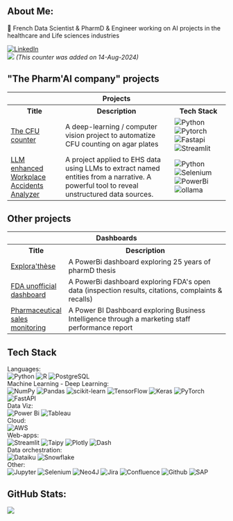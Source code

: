## About Me:
💊 French Data Scientist & PharmD & Engineer working on AI projects in the healthcare and Life sciences industries<br>



[![LinkedIn](https://img.shields.io/badge/LinkedIn-%230077B5.svg?logo=linkedin&logoColor=white)](https://linkedin.com/in/arnaud-duigou-data/) <br>
![](https://komarev.com/ghpvc/?username=arnaud-dg&color=brightgreen) <i>(This counter was added on 14-Aug-2024)</i>

## "The Pharm'AI company" projects
<table style="width: 100%; table-layout: fixed;">
  <tr>
    <th colspan="3" style="width: 100%;">Projects</th>
  </tr>
  <tr>
    <th style="width: 25%;">Title</th>
    <th style="width: 50%;">Description</th>
    <th style="width: 25%;">Tech Stack</th>
  </tr>
  <tr>
    <td style="word-wrap: break-word;"><a href="https://ufc-counter-2fkxk53awlpztyyrg6aydk.streamlit.app/">The CFU counter</a></td>
    <td style="word-wrap: break-word;">A deep-learning / computer vision project to automatize CFU counting on agar plates</td>
    <td style="word-wrap: break-word;">
      <img src="https://img.shields.io/badge/python-3670A0?style=for-the-badge&logo=python&logoColor=ffdd54" alt="Python">
      <img src="https://img.shields.io/badge/PyTorch-%23EE4C2C.svg?style=for-the-badge&logo=PyTorch&logoColor=white" alt="Pytorch">
      <img src="https://img.shields.io/badge/FastAPI-009688?style=for-the-badge&logo=fastapi&logoColor=black" alt="Fastapi">
      <img src="https://img.shields.io/badge/streamlit-FF4B4B.svg?style=for-the-badge&logo=Streamlit&logoColor=black" alt="Streamlit">
    </td>
  </tr>
  <tr>
    <td style="word-wrap: break-word;"><a href="https://app.powerbi.com/view?r=eyJrIjoiYzZmZGVjM2QtZTE3NC00NDY5LTk1NjEtMzFkYTJhZDY4ODcwIiwidCI6IjRlNzE0NTBjLThmZjItNDk0Yi05NDc3LWZjMTUwMWVmMzdkZSJ9">LLM enhanced Workplace Accidents Analyzer</a></td>
    <td style="word-wrap: break-word;">A project applied to EHS data using LLMs to extract named entities from a narrative. A powerful tool to reveal unstructured data sources.</td>
    <td style="word-wrap: break-word;">
      <img src="https://img.shields.io/badge/python-3670A0?style=for-the-badge&logo=python&logoColor=ffdd54" alt="Python">
      <img src="https://img.shields.io/badge/jupyter-F37626.svg?style=for-the-badge&logo=jupyter&logoColor=white" alt="Selenium">
      <img src="https://img.shields.io/badge/power_bi-F2C811?style=for-the-badge&logo=powerbi&logoColor=black" alt="PowerBi">
      <img src="https://img.shields.io/badge/ollama-000000.svg?style=for-the-badge&logo=ollama&logoColor=black" alt="ollama">
    </td>
  </tr>
  <!-- 
  <tr>
    <td style="word-wrap: break-word;"><a href="https://q927ad-arnaud-duigou.shinyapps.io/Shiny_CPV/">CPV 4.0 - Advanced Strategies for Process Verification and Control</a></td>
    <td style="word-wrap: break-word;">An innovative proposition of a Continuous Process Verification report, agumented with advanced statistics and machine learning tools</td>
    <td style="word-wrap: break-word;">
      <img src="https://img.shields.io/badge/r-%23276DC3.svg?style=for-the-badge&logo=r&logoColor=white" alt="R">
    </td>
  </tr>
  -->
</table>

## Other projects

<table style="width: 100%; table-layout: fixed;">
  <tr>
    <th colspan="2" style="width: 100%;">Dashboards</th>
  </tr>
  <tr>
    <th style="width: 25%;">Title</th>
    <th style="width: 75%;">Description</th>
  </tr>
  <tr>
    <td style="word-wrap: break-word;"><a href="https://app.powerbi.com/view?r=eyJrIjoiMmU5ZmM1Y2QtZWYzMC00YTkxLWFkMjItZTA2YzVmNmZkZTlkIiwidCI6IjRlNzE0NTBjLThmZjItNDk0Yi05NDc3LWZjMTUwMWVmMzdkZSJ9">Explora'thèse</a></td>
    <td style="word-wrap: break-word;">A PowerBi dashboard exploring 25 years of pharmD thesis</td>
  </tr>
  <tr>
    <td style="word-wrap: break-word;"><a href="https://app.powerbi.com/view?r=eyJrIjoiYzk1MTM5ZGQtZGVkYi00M2Y2LTg5ZDQtYzI2MmY5ZGE4ZWVhIiwidCI6IjRlNzE0NTBjLThmZjItNDk0Yi05NDc3LWZjMTUwMWVmMzdkZSJ9">FDA unofficial dashboard</a></td>
    <td style="word-wrap: break-word;">A PowerBi dashboard exploring FDA's open data (inspection results, citations, complaints & recalls)</td>
  </tr>
  <tr>
    <td style="word-wrap: break-word;"><a href="https://app.powerbi.com/view?r=eyJrIjoiYWVjNmYwYTYtY2I0OC00NGQ5LThjZjEtYmEwMzE0NjJlNmMyIiwidCI6IjRlNzE0NTBjLThmZjItNDk0Yi05NDc3LWZjMTUwMWVmMzdkZSJ9">Pharmaceutical sales monitoring</a></td>
    <td style="word-wrap: break-word;">A Power BI Dashboard exploring Business Intelligence through a marketing staff performance report</td>
  </tr>
</table>

## Tech Stack
Languages:<br>
![Python](https://img.shields.io/badge/python-3670A0?style=for-the-badge&logo=python&logoColor=ffdd54) ![R](https://img.shields.io/badge/r-%23276DC3.svg?style=for-the-badge&logo=r&logoColor=white) ![PostgreSQL](https://img.shields.io/badge/PostgreSQL-4169E1?style=for-the-badge&logo=PostgreSQL&logoColor=white) <br>
Machine Learning - Deep Learning:<br>
![NumPy](https://img.shields.io/badge/numpy-%23013243.svg?style=for-the-badge&logo=numpy&logoColor=white) ![Pandas](https://img.shields.io/badge/pandas-%23150458.svg?style=for-the-badge&logo=pandas&logoColor=white) ![scikit-learn](https://img.shields.io/badge/scikit--learn-%23F7931E.svg?style=for-the-badge&logo=scikit-learn&logoColor=white) ![TensorFlow](https://img.shields.io/badge/TensorFlow-%23FF6F00.svg?style=for-the-badge&logo=TensorFlow&logoColor=white) ![Keras](https://img.shields.io/badge/Keras-%23D00000.svg?style=for-the-badge&logo=Keras&logoColor=white) ![PyTorch](https://img.shields.io/badge/PyTorch-%23EE4C2C.svg?style=for-the-badge&logo=PyTorch&logoColor=white) ![FastAPI](https://img.shields.io/badge/FastAPI-009688?style=for-the-badge&logo=fastapi&logoColor=black) <br>
Data Viz:<br>
![Power Bi](https://img.shields.io/badge/power_bi-F2C811?style=for-the-badge&logo=powerbi&logoColor=black) ![Tableau](https://img.shields.io/badge/Tableau-E97627?style=for-the-badge&logo=Tableau&logoColor=black) <br>
Cloud:<br>
![AWS](https://img.shields.io/badge/AWS-232F3E.svg?style=for-the-badge&logo=amazonwebservices&logoColor=white) <br>
Web-apps:<br>
![Streamlit](https://img.shields.io/badge/streamlit-FF4B4B.svg?style=for-the-badge&logo=Streamlit&logoColor=black) ![Taipy](https://img.shields.io/badge/Taipy-FF371A.svg?style=for-the-badge&logo=Taipy&logoColor=black) ![Plotly](https://img.shields.io/badge/Plotly-3F4F75.svg?style=for-the-badge&logo=Plotly&logoColor=black) ![Dash](https://img.shields.io/badge/Dash-008DE4.svg?style=for-the-badge&logo=Dash&logoColor=black) <br>
Data orchestration:<br>
![Dataiku](https://img.shields.io/badge/Dataiku-2AB1AC.svg?style=for-the-badge&logo=dataiku&logoColor=black) ![Snowflake](https://img.shields.io/badge/Snowflake-29B5E8.svg?style=for-the-badge&logo=snowflake&logoColor=white) <br>
Other:<br>
![Jupyter](https://img.shields.io/badge/jupyter-F37626.svg?style=for-the-badge&logo=jupyter&logoColor=white) ![Selenium](https://img.shields.io/badge/Selenium-43B02A.svg?style=for-the-badge&logo=Selenium&logoColor=black) ![Neo4J](https://img.shields.io/badge/Neo4j-008CC1?style=for-the-badge&logo=neo4j&logoColor=white) ![Jira](https://img.shields.io/badge/jira-%230A0FFF.svg?style=for-the-badge&logo=jira&logoColor=white) ![Confluence](https://img.shields.io/badge/Confluence-172B4D.svg?style=for-the-badge&logo=Confluence&logoColor=white) ![Github](https://img.shields.io/badge/GitHub-181717.svg?style=for-the-badge&logo=GitHub&logoColor=white) ![SAP](https://img.shields.io/badge/SAP-0FAAFF.svg?style=for-the-badge&logo=SAP&logoColor=white)  <br>

## GitHub Stats:
![](https://github-readme-streak-stats.herokuapp.com/?user=arnaud-dg&theme=chartreuse-dark&hide_border=false)<br/>
